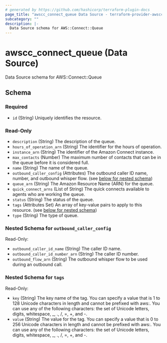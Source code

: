```yaml
---
# generated by https://github.com/hashicorp/terraform-plugin-docs
page_title: "awscc_connect_queue Data Source - terraform-provider-awscc"
subcategory: ""
description: |-
  Data Source schema for AWS::Connect::Queue
---
```


# awscc_connect_queue (Data Source)

Data Source schema for AWS::Connect::Queue



<!-- schema generated by tfplugindocs -->
## Schema

### Required

- `id` (String) Uniquely identifies the resource.

### Read-Only

- `description` (String) The description of the queue.
- `hours_of_operation_arn` (String) The identifier for the hours of operation.
- `instance_arn` (String) The identifier of the Amazon Connect instance.
- `max_contacts` (Number) The maximum number of contacts that can be in the queue before it is considered full.
- `name` (String) The name of the queue.
- `outbound_caller_config` (Attributes) The outbound caller ID name, number, and outbound whisper flow. (see [below for nested schema](#nestedatt--outbound_caller_config))
- `queue_arn` (String) The Amazon Resource Name (ARN) for the queue.
- `quick_connect_arns` (List of String) The quick connects available to agents who are working the queue.
- `status` (String) The status of the queue.
- `tags` (Attributes Set) An array of key-value pairs to apply to this resource. (see [below for nested schema](#nestedatt--tags))
- `type` (String) The type of queue.

<a id="nestedatt--outbound_caller_config"></a>
### Nested Schema for `outbound_caller_config`

Read-Only:

- `outbound_caller_id_name` (String) The caller ID name.
- `outbound_caller_id_number_arn` (String) The caller ID number.
- `outbound_flow_arn` (String) The outbound whisper flow to be used during an outbound call.


<a id="nestedatt--tags"></a>
### Nested Schema for `tags`

Read-Only:

- `key` (String) The key name of the tag. You can specify a value that is 1 to 128 Unicode characters in length and cannot be prefixed with aws:. You can use any of the following characters: the set of Unicode letters, digits, whitespace, _, ., /, =, +, and -.
- `value` (String) The value for the tag. You can specify a value that is 0 to 256 Unicode characters in length and cannot be prefixed with aws:. You can use any of the following characters: the set of Unicode letters, digits, whitespace, _, ., /, =, +, and -.


